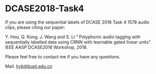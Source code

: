 # DCASE2018-Task4

If you are using the sequential labels of DCASE 2018 Task 4 1578 audio clips, please citing our paper:

Y. Hou, Q. Kong, J. Wang and S. Li “
Polyphonic audio tagging with sequentially labelled data using CRNN with learnable gated linear units”. IEEE AASP DCASE2018 Workshop, 2018.

Please feel free to contact me if you have any questions.

Mail: hyb@bupt.edu.cn
